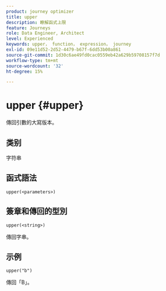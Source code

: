 ```yaml
---
product: journey optimizer
title: upper
description: 瞭解函式上限
feature: Journeys
role: Data Engineer, Architect
level: Experienced
keywords: upper， function， expression， journey
exl-id: 09e11d52-2d52-4479-b67f-6dd53b00a861
source-git-commit: 1d30c6ae49fd0cac0559eb42a629b59708157f7d
workflow-type: tm+mt
source-wordcount: '32'
ht-degree: 15%

---
```


# upper {#upper}

傳回引數的大寫版本。

## 类别

字符串

## 函式語法

`upper(<parameters>)`

## 簽章和傳回的型別

`upper(<string>)`

傳回字串。

## 示例

`upper("b")`

傳回「B」。

